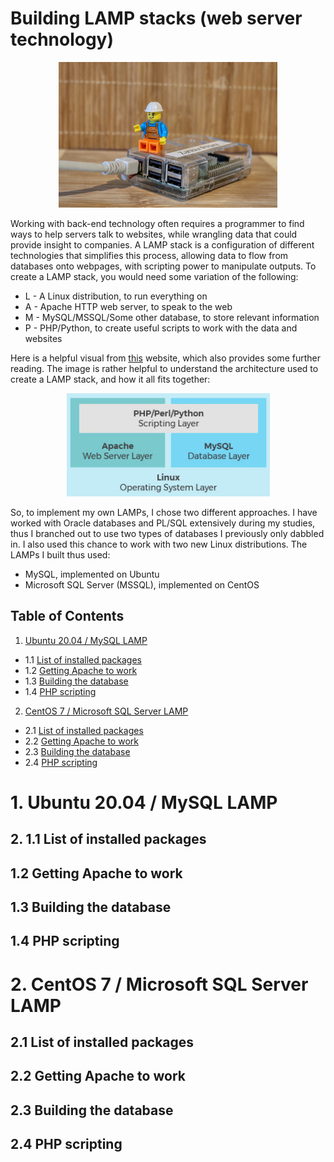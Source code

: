 # Building LAMP stacks (web server technology)

<p align="center">
  <img width="350" src="https://github.com/nuclearcheesecake/lampstacks/blob/main/images/intro.jpg">
</p>

Working with back-end technology often requires a programmer to find ways to help servers talk to websites, while wrangling data that could provide insight to companies. A LAMP stack is a configuration of different technologies that simplifies this process, allowing data to flow from databases onto webpages, with scripting power to manipulate outputs. To create a LAMP stack, you would need some variation of the following:

- L - A Linux distribution, to run everything on
- A - Apache HTTP web server, to speak to the web
- M - MySQL/MSSQL/Some other database, to store relevant information
- P - PHP/Python, to create useful scripts to work with the data and websites

Here is a helpful visual from [this](https://www.liquidweb.com/kb/what-is-a-lamp-stack/) website, which also provides some further reading. The image is rather helpful to understand the architecture used to create a LAMP stack, and how it all fits together:

<p align="center">
  <img width="325" src="https://github.com/nuclearcheesecake/lampstacks/blob/main/images/expl.jpg">
</p>

So, to implement my own LAMPs, I chose two different approaches. I have worked with Oracle databases and PL/SQL extensively during my studies, thus I branched out to use two types of databases I previously only dabbled in. I also used this chance to work with two new Linux distributions. The LAMPs I built thus used:
- MySQL, implemented on Ubuntu
- Microsoft SQL Server (MSSQL), implemented on CentOS

## Table of Contents

1. [Ubuntu 20.04 / MySQL LAMP](#1)
  - 1.1 [List of installed packages](#2)
  - 1.2 [Getting Apache to work](#3)
  - 1.3 [Building the database](#4)
  - 1.4 [PHP scripting](#5)
2. [CentOS 7 / Microsoft SQL Server LAMP](#6)
  - 2.1 [List of installed packages](#7)
  - 2.2 [Getting Apache to work](#8)
  - 2.3 [Building the database](#9)
  - 2.4 [PHP scripting](#10)

<a name="1"></a>
# 1. Ubuntu 20.04 / MySQL LAMP

<a name="2"></a>
## 2. 1.1 List of installed packages

<a name="3"></a>
## 1.2 Getting Apache to work

<a name="4"></a>
## 1.3 Building the database

<a name="5"></a>
## 1.4 PHP scripting

<a name="6"></a>
# 2. CentOS 7 / Microsoft SQL Server LAMP

<a name="7"></a>
## 2.1 List of installed packages

<a name="8"></a>
## 2.2 Getting Apache to work

<a name="9"></a>
## 2.3 Building the database

<a name="10"></a>
## 2.4 PHP scripting

